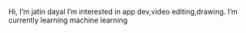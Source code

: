 Hi, I’m jatin dayal
I’m interested in app dev,video editing,drawing.
I’m currently learning machine learning


<!---
procojd/procojd is a ✨ special ✨ repository because its `README.md` (this file) appears on your GitHub profile.
You can click the Preview link to take a look at your changes.
--->

